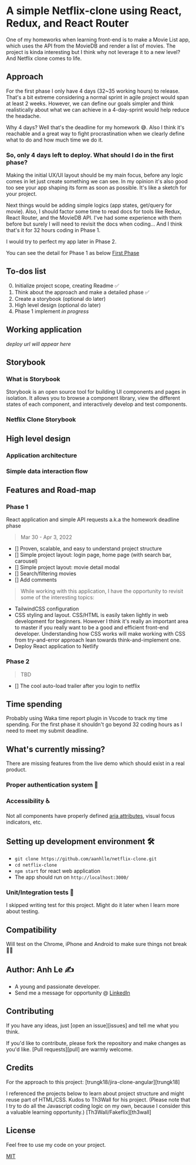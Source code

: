 # A simple Netflix-clone using React, Redux, and React Router

One of my homeworks when learning front-end is to make a Movie List app, which uses the API from the MovieDB and render a list of movies. The project is kinda interesting but I think why not leverage it to a new level? And Netflix clone comes to life.

## Approach

For the first phase I only have 4 days (32~35 working hours) to release. That's a bit extreme considering a normal sprint in agile project would span at least 2 weeks. However, we can define our goals simpler and think realistically about what we can achieve in a 4-day-sprint would help reduce the headache.

Why 4 days? Well that's the deadline for my homework 😅. Also I think it's reachable and a great way to fight procrastination when we clearly define what to do and how much time we do it.

### So, only 4 days left to deploy. What should I do in the first phase?

Making the initial UX/UI layout should be my main focus, before any logic comes in let just create something we can see. In my opinion it's also good too see your app shaping its form as soon as possible. It's like a sketch for your project.

Next things would be adding simple logics (app states, get/query for movie). Also, I should factor some time to read docs for tools like Redux, React Router, and the MovieDB API. I've had some experience with them before but surely I will need to revisit the docs when coding... And I think that's it for 32 hours coding in Phase 1.

I would try to perfect my app later in Phase 2.

You can see the detail for Phase 1 as below
[First Phase](#phase-1)

## To-dos list

0. Initialize project scope, creating Readme ✅
1. Think about the approach and make a detailed phase ✅
2. Create a storybook (optional do later)
3. High level design (optional do later)
4. Phase 1 implement _in progress_

## Working application

_deploy url will appear here_

## Storybook

### What is Storybook

Storybook is an open source tool for building UI components and pages in isolation.
It allows you to browse a component library, view the different states of each component, and interactively develop and test components.

### Netflix Clone Storybook

## High level design

### Application architecture

### Simple data interaction flow

## Features and Road-map

### Phase 1

React application and simple API requests a.k.a the homework deadline phase

> Mar 30 - Apr 3, 2022

-   [] Proven, scalable, and easy to understand project structure
-   [] Simple project layout: login page, home page (with search bar, carousel)
-   [] Simple project layout: movie detail modal
-   [] Search/filtering movies
-   [] Add comments

> While working with this application, I have the opportunity to revisit some of the interesting topics:

-   TailwindCSS configuration
-   CSS styling and layout. CSS/HTML is easily taken lightly in web development for beginners. However I think it's really an important area to master if you really want to be a good and efficient front-end developer. Understanding how CSS works will make working with CSS from try-and-error approach lean towards think-and-implement one.
-   Deploy React application to Netlify

### Phase 2

> TBD

-   [] The cool auto-load trailer after you login to netflix

## Time spending

Probably using Waka time report plugin in Vscode to track my time spending. For the first phase it shouldn't go beyond 32 coding hours as I need to meet my submit deadline.

## What's currently missing?

There are missing features from the live demo which should exist in a real product.

### Proper authentication system 🔐

### Accessibility ♿

Not all components have properly defined [aria attributes](https://developer.mozilla.org/en-US/docs/Web/Accessibility/ARIA), visual focus indicators, etc.

## Setting up development environment 🛠

-   `git clone https://github.com/aanhlle/netflix-clone.git`
-   `cd netflix-clone`
-   `npm start` for react web application
-   The app should run on `http://localhost:3000/`

### Unit/Integration tests 🧪

I skipped writing test for this project. Might do it later when I learn more about testing.

## Compatibility

Will test on the Chrome, iPhone and Android to make sure things not break 🤦‍♂️

## Author: Anh Le ✍️

-   A young and passionate developer.
-   Send me a message for opportunity @ [LinkedIn](https://www.linkedin.com/in/levietanh1112/)

## Contributing

If you have any ideas, just [open an issue][issues] and tell me what you think.

If you'd like to contribute, please fork the repository and make changes as you'd like. [Pull requests][pull] are warmly welcome.

## Credits

For the approach to this project:
[trungk18/jira-clone-angular][trungk18]

I referenced the projects below to learn about project structure and might reuse part of HTML/CSS.
Kudos to Th3Wall for his project.
(Please note that I try to do all the Javascript coding logic on my own, because I consider this a valuable learning opportunity.)
[Th3Wall/Fakeflix][th3wall]

## License

Feel free to use my code on your project.

[MIT](https://opensource.org/licenses/MIT)
